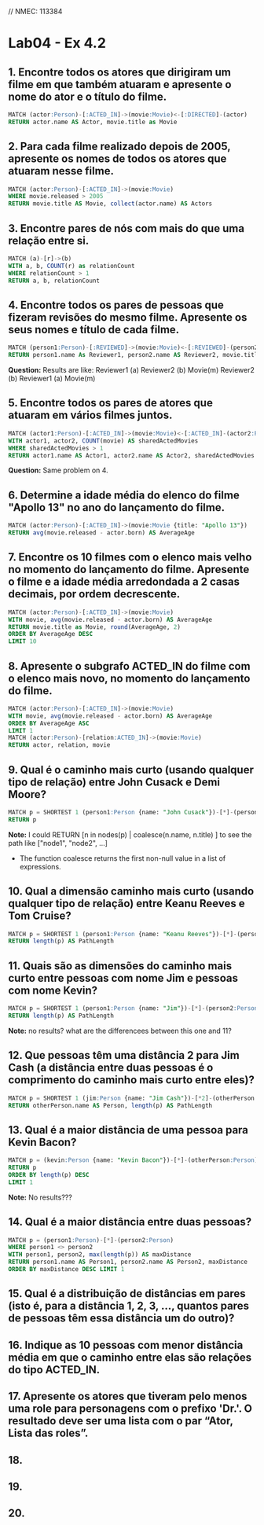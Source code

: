 // NMEC: 113384

# Lab04 - Ex 4.2

## 1. Encontre todos os atores que dirigiram um filme em que também atuaram e apresente o nome do ator e o título do filme.
```sql
MATCH (actor:Person)-[:ACTED_IN]->(movie:Movie)<-[:DIRECTED]-(actor)
RETURN actor.name AS Actor, movie.title as Movie
```

## 2. Para cada filme realizado depois de 2005, apresente os nomes de todos os atores que atuaram nesse filme.
```sql
MATCH (actor:Person)-[:ACTED_IN]->(movie:Movie)
WHERE movie.released > 2005
RETURN movie.title AS Movie, collect(actor.name) AS Actors
```

## 3. Encontre pares de nós com mais do que uma relação entre si.
```sql
MATCH (a)-[r]->(b)
WITH a, b, COUNT(r) as relationCount
WHERE relationCount > 1
RETURN a, b, relationCount
```

## 4. Encontre todos os pares de pessoas que fizeram revisões do mesmo filme. Apresente os seus nomes e título de cada filme.
```sql
MATCH (person1:Person)-[:REVIEWED]->(movie:Movie)<-[:REVIEWED]-(person2:Person)
RETURN person1.name As Reviewer1, person2.name AS Reviewer2, movie.title as Movie
```

**Question:** Results are like: Reviewer1 (a) Reviewer2 (b) Movie(m)
                                Reviewer2 (b) Reviewer1 (a) Movie(m)

## 5. Encontre todos os pares de atores que atuaram em vários filmes juntos.
```sql
MATCH (actor1:Person)-[:ACTED_IN]->(movie:Movie)<-[:ACTED_IN]-(actor2:Person)
WITH actor1, actor2, COUNT(movie) AS sharedActedMovies
WHERE sharedActedMovies > 1
RETURN actor1.name AS Actor1, actor2.name AS Actor2, sharedActedMovies
```

**Question:** Same problem on 4.

## 6. Determine a idade média do elenco do filme "Apollo 13" no ano do lançamento do filme.
```Sql
MATCH (actor:Person)-[:ACTED_IN]->(movie:Movie {title: "Apollo 13"})
RETURN avg(movie.released - actor.born) AS AverageAge
```

## 7. Encontre os 10 filmes com o elenco mais velho no momento do lançamento do filme. Apresente o filme e a idade média arredondada a 2 casas decimais, por ordem decrescente.
```sql
MATCH (actor:Person)-[:ACTED_IN]->(movie:Movie)
WITH movie, avg(movie.released - actor.born) AS AverageAge
RETURN movie.title as Movie, round(AverageAge, 2) 
ORDER BY AverageAge DESC
LIMIT 10
```

## 8. Apresente o subgrafo ACTED_IN do filme com o elenco mais novo, no momento do lançamento do filme.
```sql
MATCH (actor:Person)-[:ACTED_IN]->(movie:Movie)
WITH movie, avg(movie.released - actor.born) AS AverageAge
ORDER BY AverageAge ASC
LIMIT 1
MATCH (actor:Person)-[relation:ACTED_IN]->(movie:Movie)
RETURN actor, relation, movie
```

## 9. Qual é o caminho mais curto (usando qualquer tipo de relação) entre John Cusack e Demi Moore?
```sql
MATCH p = SHORTEST 1 (person1:Person {name: "John Cusack"})-[*]-(person2:Person {name: "Demi Moore"})
RETURN p
```

**Note:** I could RETURN [n in nodes(p) | coalesce(n.name, n.title) ] to see the path like ["node1", "node2", ...]
- The function coalesce returns the first non-null value in a list of expressions.

## 10. Qual a dimensão caminho mais curto (usando qualquer tipo de relação) entre Keanu Reeves e Tom Cruise?
```sql
MATCH p = SHORTEST 1 (person1:Person {name: "Keanu Reeves"})-[*]-(person2:Person {name: "Tom Cruise"})
RETURN length(p) AS PathLength
```

## 11. Quais são as dimensões do caminho mais curto entre pessoas com nome Jim e pessoas com nome Kevin?
```sql
MATCH p = SHORTEST 1 (person1:Person {name: "Jim"})-[*]-(person2:Person {name: "Kevin"})
RETURN length(p) AS PathLength
```

**Note:** no results? what are the differencees between this one and 11?

## 12. Que pessoas têm uma distância 2 para Jim Cash (a distância entre duas pessoas é o comprimento do caminho mais curto entre eles)?
```sql
MATCH p = SHORTEST 1 (jim:Person {name: "Jim Cash"})-[*2]-(otherPerson:Person)
RETURN otherPerson.name AS Person, length(p) AS PathLength
```

## 13. Qual é a maior distância de uma pessoa para Kevin Bacon?
```sql
MATCH p = (kevin:Person {name: "Kevin Bacon"})-[*]-(otherPerson:Person)
RETURN p
ORDER BY length(p) DESC
LIMIT 1
```

**Note:** No results???

## 14. Qual é a maior distância entre duas pessoas?
```sql
MATCH p = (person1:Person)-[*]-(person2:Person)
WHERE person1 <> person2
WITH person1, person2, max(length(p)) AS maxDistance
RETURN person1.name AS Person1, person2.name AS Person2, maxDistance
ORDER BY maxDistance DESC LIMIT 1
```

## 15. Qual é a distribuição de distâncias em pares (isto é, para a distância 1, 2, 3, ..., quantos pares de pessoas têm essa distância um do outro)?

## 16. Indique as 10 pessoas com menor distância média em que o caminho entre elas são relações do tipo ACTED_IN.

## 17. Apresente os atores que tiveram pelo menos uma role para personagens com o prefixo 'Dr.'. O resultado deve ser uma lista com o par “Ator, Lista das roles”.

## 18.

## 19.

## 20.